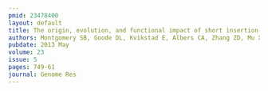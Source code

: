 ```yaml
---
pmid: 23478400
layout: default
title: The origin, evolution, and functional impact of short insertion-deletion variants identified in 179 human genomes.
authors: Montgomery SB, Goode DL, Kvikstad E, Albers CA, Zhang ZD, Mu XJ, Ananda G, Howie B, Karczewski KJ, Smith KS, Anaya V, Richardson R, Davis J, MacArthur DG, Sidow A, Duret L, Gerstein M, Makova KD, Marchini J, McVean G, Lunter G, 1000 Genomes Project Consortium
pubdate: 2013 May
volume: 23
issue: 5
pages: 749-61
journal: Genome Res
---
```

